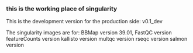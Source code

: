 ### this is the working place of singularity

This is the development version for the production side: v0.1_dev

The singularity images are for:
BBMap version 39.01, 
FastQC version
featureCounts version
kallisto version
multqc version
rseqc version
salmon version


